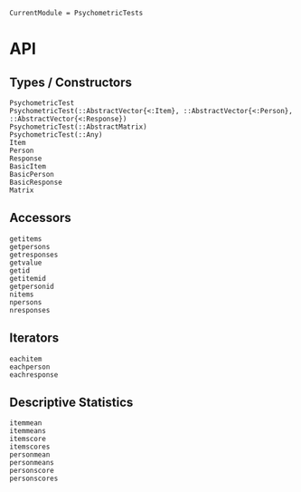 ```@meta
CurrentModule = PsychometricTests
```

# API

## Types / Constructors
```@docs
PsychometricTest
PsychometricTest(::AbstractVector{<:Item}, ::AbstractVector{<:Person}, ::AbstractVector{<:Response})
PsychometricTest(::AbstractMatrix)
PsychometricTest(::Any)
Item
Person
Response
BasicItem
BasicPerson
BasicResponse
Matrix
```

## Accessors
```@docs
getitems
getpersons
getresponses
getvalue
getid
getitemid
getpersonid
nitems
npersons
nresponses
```

## Iterators
```@docs
eachitem
eachperson
eachresponse
```

## Descriptive Statistics
```@docs
itemmean
itemmeans
itemscore
itemscores
personmean
personmeans
personscore
personscores
```
